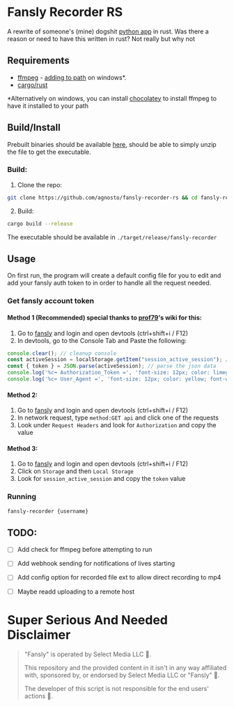 # Fansly Recorder RS

A rewrite of someone's (mine) dogshit [python app](https://github.com/agnosto/fansly-recorder) in rust.
Was there a reason or need to have this written in rust? Not really but why not

## Requirements

- [ffmpeg](https://ffmpeg.org/) - [adding to path](https://phoenixnap.com/kb/ffmpeg-windows) on windows*.
- [cargo/rust](https://rustup.rs/)

*Alternatively on windows, you can install [chocolatey](https://chocolatey.org/install) to install ffmpeg to have it installed to your path

## Build/Install 

Prebuilt binaries should be available [here](https://github.com/agnosto/fansly-recorder-rs/releases), should be able to simply unzip the file to get the executable.

### Build:

1. Clone the repo:

```bash
git clone https://github.com/agnosto/fansly-recorder-rs && cd fansly-recorder-rs
```

2. Build: 

```bash
cargo build --release
```

The executable should be available in `./target/release/fansly-recorder`


## Usage

On first run, the program will create a default config file for you to edit and add your fansly auth token to in order to handle all the request needed.


### Get fansly account token

#### Method 1 (Recommended) special thanks to [prof79](https://github.com/prof79/)'s wiki for this:
1. Go to [fansly](https://fansly.com) and login and open devtools (ctrl+shift+i / F12)
2. In devtools, go to the Console Tab and Paste the following: 
```javascript
console.clear(); // cleanup console
const activeSession = localStorage.getItem("session_active_session"); // get required key
const { token } = JSON.parse(activeSession); // parse the json data
console.log('%c➡️ Authorization_Token =', 'font-size: 12px; color: limegreen; font-weight: bold;', token); // show token
console.log('%c➡️ User_Agent =', 'font-size: 12px; color: yellow; font-weight: bold;', navigator.userAgent); // show user-agent
```

#### Method 2:
1. Go to [fansly](https://fansly.com) and login and open devtools (ctrl+shift+i / F12)
2. In network request, type `method:GET api` and click one of the requests
3. Look under `Request Headers` and look for `Authorization` and copy the value

#### Method 3:
1. Go to [fansly](https://fansly.com) and login and open devtools (ctrl+shift+i / F12)
2. Click on `Storage` and then `Local Storage`
3. Look for `session_active_session` and copy the `token` value


### Running 

```bash
fansly-recorder {username}
```

## TODO:

- [ ] Add check for ffmpeg before attempting to run 
- [ ] Add webhook sending for notifications of lives starting
- [ ] Add config option for recorded file ext to allow direct recording to mp4
- [ ] Maybe readd uploading to a remote host


# Super Serious And Needed Disclaimer

> "Fansly" is operated by Select Media LLC 👺.
>
> This repository and the provided content in it isn't in any way affiliated with, sponsored by, or endorsed by Select Media LLC or "Fansly" 👺.
>
> The developer of this script is not responsible for the end users' actions 👺.
